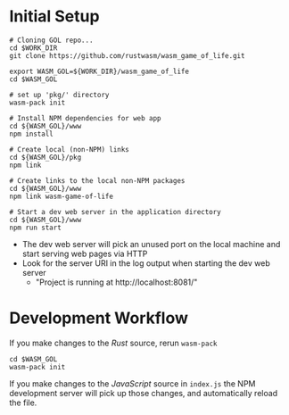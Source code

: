 # Initial Setup #

    # Cloning GOL repo...
    cd $WORK_DIR
    git clone https://github.com/rustwasm/wasm_game_of_life.git

    export WASM_GOL=${WORK_DIR}/wasm_game_of_life
    cd $WASM_GOL

    # set up 'pkg/' directory
    wasm-pack init

    # Install NPM dependencies for web app
    cd ${WASM_GOL}/www
    npm install

    # Create local (non-NPM) links
    cd ${WASM_GOL}/pkg
    npm link

    # Create links to the local non-NPM packages
    cd ${WASM_GOL}/www
    npm link wasm-game-of-life

    # Start a dev web server in the application directory
    cd ${WASM_GOL}/www
    npm run start

- The dev web server will pick an unused port on the local machine and start
  serving web pages via HTTP
- Look for the server URI in the log output when starting the dev web server
  - "Project is running at http://localhost:8081/"

# Development Workflow #
If you make changes to the _Rust_ source, rerun `wasm-pack`


    cd $WASM_GOL
    wasm-pack init

If you make changes to the _JavaScript_ source in `index.js` the NPM
development server will pick up those changes, and automatically reload the
file.
